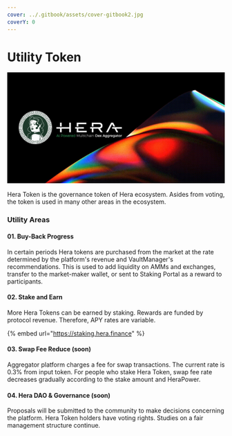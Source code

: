 ```yaml
---
cover: ../.gitbook/assets/cover-gitbook2.jpg
coverY: 0
---
```


# Utility Token

![](../.gitbook/assets/utility-token-landing-min.jpg)

Hera Token is the governance token of Hera ecosystem. Asides from voting, the token is used in many other areas in the ecosystem.

### Utility Areas

#### 01. Buy-Back Progress

In certain periods Hera tokens are purchased from the market at the rate determined by the platform's revenue and VaultManager's recommendations. This is used to add liquidity on AMMs and exchanges, transfer to the market-maker wallet, or sent to Staking Portal as a reward to participants.

#### 02. Stake and Earn

More Hera Tokens can be earned by staking. Rewards are funded by protocol revenue. Therefore, APY rates are variable.

{% embed url="https://staking.hera.finance" %}

#### 03. Swap Fee Reduce (soon)

Aggregator platform charges a fee for swap transactions. The current rate is 0.3% from input token. For people who stake Hera Token, swap fee rate decreases gradually according to the stake amount and HeraPower.

#### 04. Hera DAO & Governance (soon)

Proposals will be submitted to the community to make decisions concerning the platform. Hera Token holders have voting rights. Studies on a fair management structure continue.
